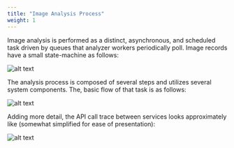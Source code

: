```yaml
---
title: "Image Analysis Process"
weight: 1
---
```


Image analysis is performed as a distinct, asynchronous, and scheduled task driven by queues that analyzer workers periodically poll. Image records have a small state-machine as follows:

![alt text](/ImageAnalysisState.jpg)

The analysis process is composed of several steps and utilizes several system components. The, basic flow of that task is as follows:

![alt text](/ImageAnalysisTask.jpg)

Adding more detail, the API call trace between services looks approximately like (somewhat simplified for ease of presentation):

![alt text](/ImageAnalysisAPI.jpg)